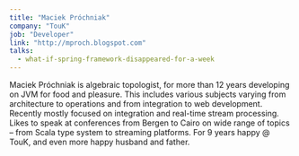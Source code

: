 ```yaml
---
title: "Maciek Próchniak"
company: "TouK"
job: "Developer"
link: "http://mproch.blogspot.com"
talks:
  - what-if-spring-framework-disappeared-for-a-week
---
```


Maciek Próchniak is algebraic topologist, for more than 12 years developing on JVM for food and pleasure. This includes various subjects varying from architecture to operations and from integration to web development. Recently mostly focused on integration and real-time stream processing. Likes to speak at conferences from Bergen to Cairo on wide range of topics – from Scala type system to streaming platforms. For 9 years happy @ TouK, and even more happy husband and father.
